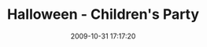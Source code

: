 ---
id: 72157637878963443
title: Halloween - Children's Party
cover: https://farm8.staticflickr.com/7296/10964234234_f9ec8de3e5_q.jpg
date: 2009-10-31 17:17:20
photos:
  - thumbnail: https://farm8.staticflickr.com/7296/10964234234_f9ec8de3e5_q.jpg
    original: https://farm8.staticflickr.com/7296/10964234234_acf06069ca_o.jpg
    title: Childrens-Party-003
  - thumbnail: https://farm6.staticflickr.com/5488/10964233364_2a55fa1987_q.jpg
    original: https://farm6.staticflickr.com/5488/10964233364_427cd6d3c5_o.jpg
    title: Childrens-Party-005
  - thumbnail: https://farm3.staticflickr.com/2891/10964139606_164f90a33e_q.jpg
    original: https://farm3.staticflickr.com/2891/10964139606_29e9467a9c_o.jpg
    title: Childrens-Party-007
  - thumbnail: https://farm4.staticflickr.com/3750/10964058465_825c425007_q.jpg
    original: https://farm4.staticflickr.com/3750/10964058465_513d5f986c_o.jpg
    title: Childrens-Party-010
  - thumbnail: https://farm4.staticflickr.com/3742/10964058205_71553219a7_q.jpg
    original: https://farm4.staticflickr.com/3742/10964058205_516bc9f95a_o.jpg
    title: Childrens-Party-011
  - thumbnail: https://farm4.staticflickr.com/3771/10964231874_8006f4aa7f_q.jpg
    original: https://farm4.staticflickr.com/3771/10964231874_b86ff9e21a_o.jpg
    title: Childrens-Party-012
  - thumbnail: https://farm6.staticflickr.com/5501/10964301803_00143166e2_q.jpg
    original: https://farm6.staticflickr.com/5501/10964301803_1df5047614_o.jpg
    title: Childrens-Party-013
  - thumbnail: https://farm6.staticflickr.com/5536/10964137856_d3e76c5e78_q.jpg
    original: https://farm6.staticflickr.com/5536/10964137856_7299fff9f3_o.jpg
    title: Childrens-Party-014
  - thumbnail: https://farm6.staticflickr.com/5538/10964230164_9b769b73ab_q.jpg
    original: https://farm6.staticflickr.com/5538/10964230164_a9e18ebc57_o.jpg
    title: Childrens-Party-016
  - thumbnail: https://farm3.staticflickr.com/2873/10964136596_f5ba1543ae_q.jpg
    original: https://farm3.staticflickr.com/2873/10964136596_44be089a16_o.jpg
    title: Childrens-Party-018
  - thumbnail: https://farm6.staticflickr.com/5486/10964300543_3136a33c02_q.jpg
    original: https://farm6.staticflickr.com/5486/10964300543_3533a22176_o.jpg
    title: Childrens-Party-019
  - thumbnail: https://farm3.staticflickr.com/2833/10964055135_28322ea697_q.jpg
    original: https://farm3.staticflickr.com/2833/10964055135_e057a0564e_o.jpg
    title: Childrens-Party-020
  - thumbnail: https://farm4.staticflickr.com/3812/10964135066_0ed49dff9d_q.jpg
    original: https://farm4.staticflickr.com/3812/10964135066_763a3142b8_o.jpg
    title: Childrens-Party-021
  - thumbnail: https://farm6.staticflickr.com/5549/10964053855_250c1b8e56_q.jpg
    original: https://farm6.staticflickr.com/5549/10964053855_d12d4f32c0_o.jpg
    title: Childrens-Party-022
  - thumbnail: https://farm6.staticflickr.com/5486/10964298143_596849fb4b_q.jpg
    original: https://farm6.staticflickr.com/5486/10964298143_0819cf3191_o.jpg
    title: Childrens-Party-026
  - thumbnail: https://farm6.staticflickr.com/5544/10964227294_89bd7d031f_q.jpg
    original: https://farm6.staticflickr.com/5544/10964227294_b8926fdd91_o.jpg
    title: Childrens-Party-027
  - thumbnail: https://farm3.staticflickr.com/2890/10964052555_a7c523d217_q.jpg
    original: https://farm3.staticflickr.com/2890/10964052555_ab68a53c01_o.jpg
    title: Childrens-Party-028
  - thumbnail: https://farm4.staticflickr.com/3721/10964051645_e3b1f4a895_q.jpg
    original: https://farm4.staticflickr.com/3721/10964051645_806c023a88_o.jpg
    title: Childrens-Party-029
  - thumbnail: https://farm4.staticflickr.com/3756/10964050875_ca3a88b031_q.jpg
    original: https://farm4.staticflickr.com/3756/10964050875_39140a0b76_o.jpg
    title: Childrens-Party-030
  - thumbnail: https://farm6.staticflickr.com/5499/10964294783_a1e4b29f36_q.jpg
    original: https://farm6.staticflickr.com/5499/10964294783_48e9ea6eff_o.jpg
    title: Childrens-Party-031
  - thumbnail: https://farm4.staticflickr.com/3713/10964050355_f0d836a62c_q.jpg
    original: https://farm4.staticflickr.com/3713/10964050355_aa7f867f58_o.jpg
    title: Childrens-Party-032
  - thumbnail: https://farm3.staticflickr.com/2874/10964293923_6c869b77b7_q.jpg
    original: https://farm3.staticflickr.com/2874/10964293923_f8414a6bd8_o.jpg
    title: Childrens-Party-033
  - thumbnail: https://farm3.staticflickr.com/2868/10964129966_2ec10ca69d_q.jpg
    original: https://farm3.staticflickr.com/2868/10964129966_c0de075ec2_o.jpg
    title: Childrens-Party-034
  - thumbnail: https://farm4.staticflickr.com/3815/10964222264_a9be8dff36_q.jpg
    original: https://farm4.staticflickr.com/3815/10964222264_c486a59e27_o.jpg
    title: Childrens-Party-035
  - thumbnail: https://farm8.staticflickr.com/7398/10964291903_ae62e0352f_q.jpg
    original: https://farm8.staticflickr.com/7398/10964291903_a1da81e38c_o.jpg
    title: Childrens-Party-037
  - thumbnail: https://farm4.staticflickr.com/3799/10964221414_02a9762471_q.jpg
    original: https://farm4.staticflickr.com/3799/10964221414_7cee3c9e9a_o.jpg
    title: Childrens-Party-039
  - thumbnail: https://farm4.staticflickr.com/3804/10964027505_6d9e09bfa4_q.jpg
    original: https://farm4.staticflickr.com/3804/10964027505_bb1ce83d2d_o.jpg
    title: Childrens-Party-040
  - thumbnail: https://farm3.staticflickr.com/2867/10964128066_5e92c3c6c9_q.jpg
    original: https://farm3.staticflickr.com/2867/10964128066_b3e77831e3_o.jpg
    title: Childrens-Party-041
  - thumbnail: https://farm3.staticflickr.com/2852/10964127806_3e410780d8_q.jpg
    original: https://farm3.staticflickr.com/2852/10964127806_47d0064dfa_o.jpg
    title: Childrens-Party-042
  - thumbnail: https://farm8.staticflickr.com/7460/10964126816_cdb3497727_q.jpg
    original: https://farm8.staticflickr.com/7460/10964126816_957067b460_o.jpg
    title: Childrens-Party-043
  - thumbnail: https://farm8.staticflickr.com/7404/10964126016_510d55daac_q.jpg
    original: https://farm8.staticflickr.com/7404/10964126016_0914710494_o.jpg
    title: Childrens-Party-044
  - thumbnail: https://farm3.staticflickr.com/2831/10964219184_a4ced1883b_q.jpg
    original: https://farm3.staticflickr.com/2831/10964219184_f655cf7890_o.jpg
    title: Childrens-Party-045
  - thumbnail: https://farm4.staticflickr.com/3831/10964044605_9cd7b8ff07_q.jpg
    original: https://farm4.staticflickr.com/3831/10964044605_75c191122d_o.jpg
    title: Childrens-Party-046
  - thumbnail: https://farm8.staticflickr.com/7338/10964043785_3d006faa7e_q.jpg
    original: https://farm8.staticflickr.com/7338/10964043785_bb5954b123_o.jpg
    title: Childrens-Party-047
  - thumbnail: https://farm6.staticflickr.com/5534/10964042955_010593f3ac_q.jpg
    original: https://farm6.staticflickr.com/5534/10964042955_978cac2369_o.jpg
    title: Childrens-Party-049
  - thumbnail: https://farm6.staticflickr.com/5523/10964216594_a9b316ddd8_q.jpg
    original: https://farm6.staticflickr.com/5523/10964216594_0b3c38224a_o.jpg
    title: Childrens-Party-050
  - thumbnail: https://farm4.staticflickr.com/3782/10964286343_da493ae67e_q.jpg
    original: https://farm4.staticflickr.com/3782/10964286343_1cbe6eea6c_o.jpg
    title: Childrens-Party-051
  - thumbnail: https://farm6.staticflickr.com/5488/10964215554_695b38c08a_q.jpg
    original: https://farm6.staticflickr.com/5488/10964215554_eabb8ba977_o.jpg
    title: Childrens-Party-052
  - thumbnail: https://farm3.staticflickr.com/2864/10964214694_1b8258680a_q.jpg
    original: https://farm3.staticflickr.com/2864/10964214694_c5e1b4acfd_o.jpg
    title: Childrens-Party-053
  - thumbnail: https://farm8.staticflickr.com/7329/10964120366_e4d9a2338c_q.jpg
    original: https://farm8.staticflickr.com/7329/10964120366_063c99d86c_o.jpg
    title: Childrens-Party-054
  - thumbnail: https://farm8.staticflickr.com/7419/10964283873_b2f85fbeb9_q.jpg
    original: https://farm8.staticflickr.com/7419/10964283873_75148ec10f_o.jpg
    title: Childrens-Party-055
  - thumbnail: https://farm4.staticflickr.com/3817/10964119626_44e381e88f_q.jpg
    original: https://farm4.staticflickr.com/3817/10964119626_77a116f007_o.jpg
    title: Childrens-Party-056
  - thumbnail: https://farm8.staticflickr.com/7378/10964038925_26992c83e6_q.jpg
    original: https://farm8.staticflickr.com/7378/10964038925_4abe50951c_o.jpg
    title: Childrens-Party-057
  - thumbnail: https://farm3.staticflickr.com/2830/10964282473_f38e1e7155_q.jpg
    original: https://farm3.staticflickr.com/2830/10964282473_3dc1a7fb2e_o.jpg
    title: Childrens-Party-058
  - thumbnail: https://farm4.staticflickr.com/3759/10964118036_606afd4bd3_q.jpg
    original: https://farm4.staticflickr.com/3759/10964118036_d38d90e544_o.jpg
    title: Childrens-Party-059
  - thumbnail: https://farm4.staticflickr.com/3699/10964117676_d674585e33_q.jpg
    original: https://farm4.staticflickr.com/3699/10964117676_391f445213_o.jpg
    title: Childrens-Party-060
  - thumbnail: https://farm8.staticflickr.com/7439/10964211124_56f948ddf2_q.jpg
    original: https://farm8.staticflickr.com/7439/10964211124_45b08318e3_o.jpg
    title: Childrens-Party-061
  - thumbnail: https://farm3.staticflickr.com/2836/10964036485_d7fcbdbcd1_q.jpg
    original: https://farm3.staticflickr.com/2836/10964036485_2259d62728_o.jpg
    title: Childrens-Party-063
  - thumbnail: https://farm4.staticflickr.com/3675/10964116256_e804ebe464_q.jpg
    original: https://farm4.staticflickr.com/3675/10964116256_5771e3d7eb_o.jpg
    title: Childrens-Party-064
  - thumbnail: https://farm4.staticflickr.com/3673/10964115686_25018ed4ac_q.jpg
    original: https://farm4.staticflickr.com/3673/10964115686_15d51a53dd_o.jpg
    title: Childrens-Party-065
  - thumbnail: https://farm6.staticflickr.com/5541/10964115566_cee34a01a3_q.jpg
    original: https://farm6.staticflickr.com/5541/10964115566_f6c2accd1f_o.jpg
    title: Childrens-Party-066
  - thumbnail: https://farm3.staticflickr.com/2811/10964278813_b0af34dbba_q.jpg
    original: https://farm3.staticflickr.com/2811/10964278813_a25e65359c_o.jpg
    title: Childrens-Party-067
  - thumbnail: https://farm8.staticflickr.com/7320/10964113906_13214050c6_q.jpg
    original: https://farm8.staticflickr.com/7320/10964113906_edba15c2a1_o.jpg
    title: Childrens-Party-068
  - thumbnail: https://farm8.staticflickr.com/7428/10964206714_89b2f2a8a0_q.jpg
    original: https://farm8.staticflickr.com/7428/10964206714_e1c2ef9756_o.jpg
    title: Childrens-Party-069
  - thumbnail: https://farm8.staticflickr.com/7351/10964031595_78a1f102ff_q.jpg
    original: https://farm8.staticflickr.com/7351/10964031595_0feaefc2ba_o.jpg
    title: Childrens-Party-070
  - thumbnail: https://farm8.staticflickr.com/7398/10964107676_68d466e343_q.jpg
    original: https://farm8.staticflickr.com/7398/10964107676_1619939276_o.jpg
    title: Childrens-Party-071
  - thumbnail: https://farm6.staticflickr.com/5543/10964276333_1ea8354401_q.jpg
    original: https://farm6.staticflickr.com/5543/10964276333_eb74d3a2c8_o.jpg
    title: Childrens-Party-072
  - thumbnail: https://farm4.staticflickr.com/3818/10964031435_b7a199f705_q.jpg
    original: https://farm4.staticflickr.com/3818/10964031435_74fb99a460_o.jpg
    title: Childrens-Party-073
  - thumbnail: https://farm8.staticflickr.com/7328/10964275433_70c359fe7d_q.jpg
    original: https://farm8.staticflickr.com/7328/10964275433_d253078b57_o.jpg
    title: Childrens-Party-075
  - thumbnail: https://farm4.staticflickr.com/3779/10964029975_af26c8a680_q.jpg
    original: https://farm4.staticflickr.com/3779/10964029975_68d895ed14_o.jpg
    title: Childrens-Party-076
  - thumbnail: https://farm3.staticflickr.com/2848/10964029775_ff6e4125df_q.jpg
    original: https://farm3.staticflickr.com/2848/10964029775_8a7b08412f_o.jpg
    title: Childrens-Party-077
  - thumbnail: https://farm8.staticflickr.com/7428/10964273783_d569f36818_q.jpg
    original: https://farm8.staticflickr.com/7428/10964273783_3242351a96_o.jpg
    title: Childrens-Party-078
  - thumbnail: https://farm4.staticflickr.com/3773/10964109186_b04e9a9abe_q.jpg
    original: https://farm4.staticflickr.com/3773/10964109186_357349c9e6_o.jpg
    title: Childrens-Party-079
  - thumbnail: https://farm4.staticflickr.com/3680/10964202284_ddcaba13a3_q.jpg
    original: https://farm4.staticflickr.com/3680/10964202284_c3eeaafd71_o.jpg
    title: Childrens-Party-080
  - thumbnail: https://farm4.staticflickr.com/3741/10964028225_51158cc1c7_q.jpg
    original: https://farm4.staticflickr.com/3741/10964028225_5e2ee7745d_o.jpg
    title: Childrens-Party-081
  - thumbnail: https://farm8.staticflickr.com/7328/10964108826_882d21afe1_q.jpg
    original: https://farm8.staticflickr.com/7328/10964108826_a8a7b7ee81_o.jpg
    title: Childrens-Party-082
  - thumbnail: https://farm6.staticflickr.com/5513/10964107256_9d8f52fe55_q.jpg
    original: https://farm6.staticflickr.com/5513/10964107256_e192cb67bb_o.jpg
    title: Childrens-Party-083
  - thumbnail: https://farm3.staticflickr.com/2806/11068808854_194ff082ec_q.jpg
    original: https://farm3.staticflickr.com/2806/11068808854_61c9b04961_o.jpg
    title: IMG_2854
  - thumbnail: https://farm8.staticflickr.com/7368/11068861053_cd9218dab8_q.jpg
    original: https://farm8.staticflickr.com/7368/11068861053_f9f168c12d_o.jpg
    title: IMG_2855
  - thumbnail: https://farm3.staticflickr.com/2844/11068807854_93265e83a0_q.jpg
    original: https://farm3.staticflickr.com/2844/11068807854_b3d1db0853_o.jpg
    title: IMG_2856
  - thumbnail: https://farm8.staticflickr.com/7354/11068665545_5d16ebdb37_q.jpg
    original: https://farm8.staticflickr.com/7354/11068665545_a16650453e_o.jpg
    title: IMG_2857
  - thumbnail: https://farm8.staticflickr.com/7376/11068788666_0c2504a256_q.jpg
    original: https://farm8.staticflickr.com/7376/11068788666_82fd8f59f4_o.jpg
    title: IMG_2858
  - thumbnail: https://farm6.staticflickr.com/5505/11068788476_efb8c620c5_q.jpg
    original: https://farm6.staticflickr.com/5505/11068788476_6ef4354c52_o.jpg
    title: IMG_2859
  - thumbnail: https://farm8.staticflickr.com/7326/11068788276_b86126b8f7_q.jpg
    original: https://farm8.staticflickr.com/7326/11068788276_4b209dfeb4_o.jpg
    title: IMG_2860
  - thumbnail: https://farm6.staticflickr.com/5500/11068787956_9e478073fe_q.jpg
    original: https://farm6.staticflickr.com/5500/11068787956_55a696e85d_o.jpg
    title: IMG_2861
  - thumbnail: https://farm6.staticflickr.com/5519/11068806234_64c6d596ca_q.jpg
    original: https://farm6.staticflickr.com/5519/11068806234_be436fe65d_o.jpg
    title: IMG_2862
  - thumbnail: https://farm8.staticflickr.com/7424/11068786966_e20e4f921b_q.jpg
    original: https://farm8.staticflickr.com/7424/11068786966_5fcd9179cf_o.jpg
    title: IMG_2864
  - thumbnail: https://farm8.staticflickr.com/7436/11068693395_5f09bc4b78_q.jpg
    original: https://farm8.staticflickr.com/7436/11068693395_8a8da4e8c4_o.jpg
    title: IMG_2865
  - thumbnail: https://farm3.staticflickr.com/2882/11068857473_7aa5298fdf_q.jpg
    original: https://farm3.staticflickr.com/2882/11068857473_ceaaeaa1ee_o.jpg
    title: IMG_2866
  - thumbnail: https://farm6.staticflickr.com/5525/11068692505_e4c2b42959_q.jpg
    original: https://farm6.staticflickr.com/5525/11068692505_eb73bdd9a3_o.jpg
    title: IMG_2867
  - thumbnail: https://farm6.staticflickr.com/5543/11068803834_f72ae87085_q.jpg
    original: https://farm6.staticflickr.com/5543/11068803834_c195c62783_o.jpg
    title: IMG_2869
  - thumbnail: https://farm6.staticflickr.com/5524/11068784676_bfda59b4a7_q.jpg
    original: https://farm6.staticflickr.com/5524/11068784676_28a4557a94_o.jpg
    title: IMG_2870
  - thumbnail: https://farm4.staticflickr.com/3696/11068855793_c2faa335ac_q.jpg
    original: https://farm4.staticflickr.com/3696/11068855793_07254d9560_o.jpg
    title: IMG_2871
  - thumbnail: https://farm6.staticflickr.com/5535/11068802934_ced3a19849_q.jpg
    original: https://farm6.staticflickr.com/5535/11068802934_08d1a63e85_o.jpg
    title: IMG_2874
  - thumbnail: https://farm6.staticflickr.com/5506/11068690185_5e2a80fcf0_q.jpg
    original: https://farm6.staticflickr.com/5506/11068690185_e91400da86_o.jpg
    title: IMG_2879
  - thumbnail: https://farm4.staticflickr.com/3831/11068782806_2fe6a43d70_q.jpg
    original: https://farm4.staticflickr.com/3831/11068782806_7cf8f35b7d_o.jpg
    title: IMG_2880
  - thumbnail: https://farm3.staticflickr.com/2888/11068801354_678eab6d5a_q.jpg
    original: https://farm3.staticflickr.com/2888/11068801354_88afa8edd7_o.jpg
    title: IMG_2881
  - thumbnail: https://farm3.staticflickr.com/2829/11068688685_6d2a09ae0d_q.jpg
    original: https://farm3.staticflickr.com/2829/11068688685_1590a80b38_o.jpg
    title: IMG_2882
  - thumbnail: https://farm6.staticflickr.com/5503/11068688095_79270156e8_q.jpg
    original: https://farm6.staticflickr.com/5503/11068688095_f0e2c55d53_o.jpg
    title: IMG_2883
  - thumbnail: https://farm6.staticflickr.com/5471/11068799384_5066caac88_q.jpg
    original: https://farm6.staticflickr.com/5471/11068799384_b31fdc81b9_o.jpg
    title: IMG_2884
  - thumbnail: https://farm3.staticflickr.com/2818/11068798694_f8ccbb92d8_q.jpg
    original: https://farm3.staticflickr.com/2818/11068798694_30201734f6_o.jpg
    title: IMG_2885
  - thumbnail: https://farm6.staticflickr.com/5498/11068779306_73d9c602d6_q.jpg
    original: https://farm6.staticflickr.com/5498/11068779306_57f06a3480_o.jpg
    title: IMG_2886
  - thumbnail: https://farm4.staticflickr.com/3671/11068797374_77492e6496_q.jpg
    original: https://farm4.staticflickr.com/3671/11068797374_7e81795a88_o.jpg
    title: IMG_2887
  - thumbnail: https://farm4.staticflickr.com/3726/11068664885_598c96d9d5_q.jpg
    original: https://farm4.staticflickr.com/3726/11068664885_caf036d78f_o.jpg
    title: IMG_2888
  - thumbnail: https://farm4.staticflickr.com/3708/11068685185_616a84fa6f_q.jpg
    original: https://farm4.staticflickr.com/3708/11068685185_43636647ab_o.jpg
    title: IMG_2890
  - thumbnail: https://farm8.staticflickr.com/7422/11068684895_13df2ba01d_q.jpg
    original: https://farm8.staticflickr.com/7422/11068684895_e4b264f890_o.jpg
    title: IMG_2891
  - thumbnail: https://farm4.staticflickr.com/3800/11068684655_cdf1e26777_q.jpg
    original: https://farm4.staticflickr.com/3800/11068684655_663d0ef466_o.jpg
    title: IMG_2892
  - thumbnail: https://farm8.staticflickr.com/7308/11068777496_a923d385f3_q.jpg
    original: https://farm8.staticflickr.com/7308/11068777496_0329da8792_o.jpg
    title: IMG_2893
  - thumbnail: https://farm3.staticflickr.com/2873/11068684035_ebdf42ab2b_q.jpg
    original: https://farm3.staticflickr.com/2873/11068684035_cb37dd91d5_o.jpg
    title: IMG_2894
  - thumbnail: https://farm6.staticflickr.com/5543/11068848423_2ea3a8c040_q.jpg
    original: https://farm6.staticflickr.com/5543/11068848423_847038088e_o.jpg
    title: IMG_2895
  - thumbnail: https://farm4.staticflickr.com/3728/11068776386_cba8379ccd_q.jpg
    original: https://farm4.staticflickr.com/3728/11068776386_b343415d5a_o.jpg
    title: IMG_2896
  - thumbnail: https://farm6.staticflickr.com/5506/11068847643_46e275ca1f_q.jpg
    original: https://farm6.staticflickr.com/5506/11068847643_0c5959ce84_o.jpg
    title: IMG_2897
  - thumbnail: https://farm8.staticflickr.com/7330/11068793564_c01edb57f3_q.jpg
    original: https://farm8.staticflickr.com/7330/11068793564_c43686fe98_o.jpg
    title: IMG_2898
  - thumbnail: https://farm4.staticflickr.com/3830/11068775206_9b59a36d8f_q.jpg
    original: https://farm4.staticflickr.com/3830/11068775206_be27980651_o.jpg
    title: IMG_2899
  - thumbnail: https://farm6.staticflickr.com/5493/11068846323_f1e2af17b3_q.jpg
    original: https://farm6.staticflickr.com/5493/11068846323_1515cb913c_o.jpg
    title: IMG_2900
  - thumbnail: https://farm8.staticflickr.com/7455/11068680855_c947e3869f_q.jpg
    original: https://farm8.staticflickr.com/7455/11068680855_c475efec39_o.jpg
    title: IMG_2901
  - thumbnail: https://farm8.staticflickr.com/7403/11068845543_f35c65d862_q.jpg
    original: https://farm8.staticflickr.com/7403/11068845543_ac1e98279d_o.jpg
    title: IMG_2902
  - thumbnail: https://farm6.staticflickr.com/5505/11068679895_254b256296_q.jpg
    original: https://farm6.staticflickr.com/5505/11068679895_445ac3db0c_o.jpg
    title: IMG_2903
  - thumbnail: https://farm8.staticflickr.com/7405/11068679675_fb0da38f78_q.jpg
    original: https://farm8.staticflickr.com/7405/11068679675_59bbfb2d23_o.jpg
    title: IMG_2904
  - thumbnail: https://farm4.staticflickr.com/3793/11068790724_4e6863bff1_q.jpg
    original: https://farm4.staticflickr.com/3793/11068790724_8ea23445f7_o.jpg
    title: IMG_2905
  - thumbnail: https://farm8.staticflickr.com/7289/11068790194_03718a273c_q.jpg
    original: https://farm8.staticflickr.com/7289/11068790194_605e0eb551_o.jpg
    title: IMG_2906
  - thumbnail: https://farm6.staticflickr.com/5484/11068678035_3827d9167b_q.jpg
    original: https://farm6.staticflickr.com/5484/11068678035_c3ef4452f3_o.jpg
    title: IMG_2907
  - thumbnail: https://farm4.staticflickr.com/3705/11068843033_61ef6db9af_q.jpg
    original: https://farm4.staticflickr.com/3705/11068843033_f44f2053a3_o.jpg
    title: IMG_2908
  - thumbnail: https://farm3.staticflickr.com/2839/11068664415_128b98a5ed_q.jpg
    original: https://farm3.staticflickr.com/2839/11068664415_cda7da34ed_o.jpg
    title: IMG_2909
  - thumbnail: https://farm8.staticflickr.com/7309/11068677165_94007c7092_q.jpg
    original: https://farm8.staticflickr.com/7309/11068677165_582e672dc2_o.jpg
    title: IMG_2910
  - thumbnail: https://farm6.staticflickr.com/5480/11068788464_a086c31e11_q.jpg
    original: https://farm6.staticflickr.com/5480/11068788464_de8c2b8217_o.jpg
    title: IMG_2911
  - thumbnail: https://farm6.staticflickr.com/5512/11068841443_6a908ed6b6_q.jpg
    original: https://farm6.staticflickr.com/5512/11068841443_5f91b28f34_o.jpg
    title: IMG_2912
  - thumbnail: https://farm4.staticflickr.com/3768/11068675745_0fecd3736d_q.jpg
    original: https://farm4.staticflickr.com/3768/11068675745_7f807339f6_o.jpg
    title: IMG_2913
  - thumbnail: https://farm6.staticflickr.com/5541/11068840613_5efbab036c_q.jpg
    original: https://farm6.staticflickr.com/5541/11068840613_48362719a6_o.jpg
    title: IMG_2914
  - thumbnail: https://farm6.staticflickr.com/5483/11068828033_14272df26c_q.jpg
    original: https://farm6.staticflickr.com/5483/11068828033_0f8b7d09dd_o.jpg
    title: IMG_2915
  - thumbnail: https://farm3.staticflickr.com/2885/11068675205_f43ddbe7d7_q.jpg
    original: https://farm3.staticflickr.com/2885/11068675205_5e8946b58a_o.jpg
    title: IMG_2916
  - thumbnail: https://farm4.staticflickr.com/3803/11068767746_e017e2f2a5_q.jpg
    original: https://farm4.staticflickr.com/3803/11068767746_0610b68484_o.jpg
    title: IMG_2917
  - thumbnail: https://farm4.staticflickr.com/3725/11068785564_e84b4743ce_q.jpg
    original: https://farm4.staticflickr.com/3725/11068785564_bd7318553b_o.jpg
    title: IMG_2918
  - thumbnail: https://farm6.staticflickr.com/5505/11068673545_a856ecb91f_q.jpg
    original: https://farm6.staticflickr.com/5505/11068673545_4e6e7f708c_o.jpg
    title: IMG_2919
  - thumbnail: https://farm6.staticflickr.com/5501/11068766286_77200f29bf_q.jpg
    original: https://farm6.staticflickr.com/5501/11068766286_95d3fab76e_o.jpg
    title: IMG_2920
  - thumbnail: https://farm3.staticflickr.com/2848/11068784364_833134ffc1_q.jpg
    original: https://farm3.staticflickr.com/2848/11068784364_1b143d6150_o.jpg
    title: IMG_2921
  - thumbnail: https://farm8.staticflickr.com/7373/11068837593_2dac9eff67_q.jpg
    original: https://farm8.staticflickr.com/7373/11068837593_c2ffab6ccb_o.jpg
    title: IMG_2922
  - thumbnail: https://farm8.staticflickr.com/7380/11068774814_b8f4bab067_q.jpg
    original: https://farm8.staticflickr.com/7380/11068774814_28d38d3dd8_o.jpg
    title: IMG_2923
  - thumbnail: https://farm6.staticflickr.com/5476/11068765286_df9096fcd5_q.jpg
    original: https://farm6.staticflickr.com/5476/11068765286_13cd0c137d_o.jpg
    title: IMG_2924
  - thumbnail: https://farm4.staticflickr.com/3827/11068764766_847b9fbc92_q.jpg
    original: https://farm4.staticflickr.com/3827/11068764766_e8448778e9_o.jpg
    title: IMG_2925
  - thumbnail: https://farm8.staticflickr.com/7421/11068764336_ef48ca1360_q.jpg
    original: https://farm8.staticflickr.com/7421/11068764336_4f45465de0_o.jpg
    title: IMG_2926
  - thumbnail: https://farm3.staticflickr.com/2874/11068782014_8b48bfd58c_q.jpg
    original: https://farm3.staticflickr.com/2874/11068782014_8461045685_o.jpg
    title: IMG_2927
  - thumbnail: https://farm4.staticflickr.com/3736/11068835043_e9790591c5_q.jpg
    original: https://farm4.staticflickr.com/3736/11068835043_12c488bb8e_o.jpg
    title: IMG_2928
  - thumbnail: https://farm8.staticflickr.com/7338/11068781284_4dfba8107a_q.jpg
    original: https://farm8.staticflickr.com/7338/11068781284_a5fd7ac001_o.jpg
    title: IMG_2929
  - thumbnail: https://farm4.staticflickr.com/3775/11068780824_468cb27dca_q.jpg
    original: https://farm4.staticflickr.com/3775/11068780824_8f82329954_o.jpg
    title: IMG_2930
  - thumbnail: https://farm3.staticflickr.com/2875/11068762316_3204f83b2e_q.jpg
    original: https://farm3.staticflickr.com/2875/11068762316_89a73b3225_o.jpg
    title: IMG_2931
  - thumbnail: https://farm3.staticflickr.com/2874/11068669085_7845c3696f_q.jpg
    original: https://farm3.staticflickr.com/2874/11068669085_775409fda1_o.jpg
    title: IMG_2932
  - thumbnail: https://farm8.staticflickr.com/7431/11068833503_2db29f4714_q.jpg
    original: https://farm8.staticflickr.com/7431/11068833503_a8de56eb75_o.jpg
    title: IMG_2933
  - thumbnail: https://farm4.staticflickr.com/3799/11068761066_de1e9f360c_q.jpg
    original: https://farm4.staticflickr.com/3799/11068761066_0480197bab_o.jpg
    title: IMG_2934
  - thumbnail: https://farm8.staticflickr.com/7377/11068778864_6842d621c6_q.jpg
    original: https://farm8.staticflickr.com/7377/11068778864_2fcbdaed76_o.jpg
    title: IMG_2935
  - thumbnail: https://farm8.staticflickr.com/7425/11068760266_e612a56b54_q.jpg
    original: https://farm8.staticflickr.com/7425/11068760266_5a0e592f38_o.jpg
    title: IMG_2936
  - thumbnail: https://farm3.staticflickr.com/2859/11068778054_eb5b13de43_q.jpg
    original: https://farm3.staticflickr.com/2859/11068778054_ffe3a67e8f_o.jpg
    title: IMG_2937
  - thumbnail: https://farm4.staticflickr.com/3798/11068759016_88925d1cd7_q.jpg
    original: https://farm4.staticflickr.com/3798/11068759016_d2835b1fe1_o.jpg
    title: IMG_2938
  - thumbnail: https://farm4.staticflickr.com/3777/11068777294_63c1ec83f7_q.jpg
    original: https://farm4.staticflickr.com/3777/11068777294_a9764bf0b1_o.jpg
    title: IMG_2939
  - thumbnail: https://farm6.staticflickr.com/5487/11068777234_e13502d1ef_q.jpg
    original: https://farm6.staticflickr.com/5487/11068777234_9ecb5b0836_o.jpg
    title: IMG_2940
  - thumbnail: https://farm4.staticflickr.com/3729/11068666465_57c032c461_q.jpg
    original: https://farm4.staticflickr.com/3729/11068666465_72e7354868_o.jpg
    title: IMG_2941
  - thumbnail: https://farm3.staticflickr.com/2828/11068666025_ca84d2794e_q.jpg
    original: https://farm3.staticflickr.com/2828/11068666025_b8a6233f63_o.jpg
    title: IMG_2942
  - thumbnail: https://farm6.staticflickr.com/5543/11068827313_4819481559_q.jpg
    original: https://farm6.staticflickr.com/5543/11068827313_16ea75c2c8_o.jpg
    title: IMG_2943
---